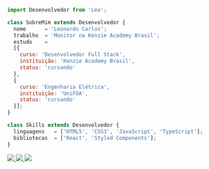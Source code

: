 ```js
import Desenvolvedor from 'Leo';

class SobreMim extends Desenvolvedor {
  nome      = 'Leonardo Carlos';
  trabalho  = 'Monitor na Kenzie Academy Brasil';
  estudo    = 
  [{
    curso: 'Desenvolvedor Full Stack',
    instituição: 'Kenzie Academy Brasil',
    status: 'cursando'
  },
  {
    curso: 'Engenharia Elétrica',
    instituição: 'UniFOA',
    status: 'cursando'
  }];
}

class Skills extends Desenvolvedor {
  linguagens   = ['HTML5', 'CSS3', 'JavaScript', 'TypeScript'];
  bibliotecas  = ['React', 'Styled Components'];
}
```
<div>
<a href="https://www.linkedin.com/in/leonardocsdias/" target="_blank">
  <img src="https://img.shields.io/badge/LinkedIn-0077B5?style=for-the-badge&logo=linkedin&logoColor=white" />
<a/>

<a href="mailto:leonardocsd.developer@gmail.com" target="_blank">
  <img src="https://img.shields.io/badge/Gmail-D14836?style=for-the-badge&logo=gmail&logoColor=white" />
<a/>

<a href="https://www.codewars.com/users/leocarlos-dias" target="_blank">
  <img src="https://img.shields.io/badge/Codewars-B1361E?style=for-the-badge&logo=Codewars&logoColor=white" />
<a/>
</div>
